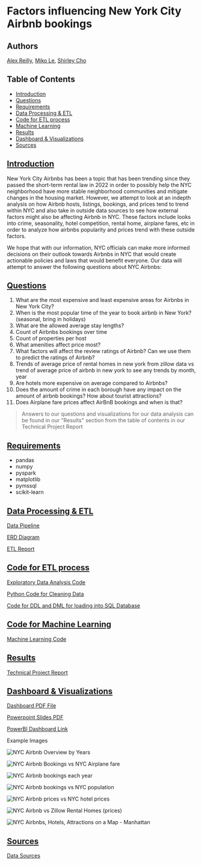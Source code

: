 # Factors influencing New York City Airbnb bookings 
## Authors
[Alex Reilly](https://github.com/reilly-alex), [Miko Le](https://github.com/miko-le), [Shirley Cho](https://github.com/snowwly)

## Table of Contents
- [Introduction](#introduction)
- [Questions](#questions)
- [Requirements](#requirements)
- [Data Processing & ETL](#data-processing--etl)
- [Code for ETL process](#code-for-etl-process)
- [Machine Learning](#code-for-machine-learning)
- [Results](#results)
- [Dashboard & Visualizations](#dashboard--visualizations)
- [Sources](#sources)

## [Introduction](#table-of-contents)

New York City Airbnbs has been a topic that has been trending since they passed the short-term rental law in 2022 in order to possibly help the NYC neighborhood have more stable neighborhood communities and mitigate changes in the housing market. However, we attempt to look at an indepth analysis on how Airbnb hosts, listings, bookings, and prices tend to trend within NYC and also take in outside data sources to see how external factors might also be affecting Airbnb in NYC. These factors include looks into crime, seasonality, hotel competition, rental home, airplane fares, etc in order to analyze how airbnbs popularity and prices trend with these outside factors. 

We hope that with our information, NYC officials can make more informed decisions on their outlook towards Airbnbs in NYC that would create actionable policies and laws that would benefit everyone. Our data will attempt to answer the following questions about NYC Airbnbs:

## [Questions](#table-of-contents)
1. What are the most expensive and least expensive areas for Airbnbs in New York City? 
2. When is the most popular time of the year to book airbnb in New York? (seasonal, bring in holidays)
3. What are the allowed average stay lengths?
4. Count of Airbnbs bookings over time
5. Count of properties per host
6. What amenities affect price most?
7. What factors will affect the review ratings of Airbnb? Can we use them to predict the ratings of Airbnb?
8. Trends of average price of rental homes in new york from zillow data vs trend of average price of airbnb in new york to see any trends by month, year
9. Are hotels more expensive on average compared to Airbnbs?
10. Does the amount of crime in each borough have any impact on the amount of airbnb bookings? How about tourist attractions? 
11. Does Airplane fare prices affect AirBnB bookings and when is that?

>Answers to our questions and visualizations for our data analysis can be found in our "Results" section from the table of contents in our Technical Project Report

## [Requirements](#table-of-contents)
- pandas
- numpy
- pyspark
- matplotlib
- pymssql
- scikit-learn

## [Data Processing & ETL](#table-of-contents)

[Data Pipeline](./Project_Specifications/DataPlatform.pdf)

[ERD Diagram](./Project_Specifications/ERD.pdf)

[ETL Report](./Project_Specifications/ETLReport.pdf)

## [Code for ETL process](#table-of-contents)

[Exploratory Data Analysis Code](./EDA/)

[Python Code for Cleaning Data](./Code/)

[Code for DDL and DML for loading into SQL Database](./SQLDB/)

## [Code for Machine Learning](#table-of-contents)

[Machine Learning Code](./Machine_Learning/)

## [Results](#table-of-contents)
[Technical Project Report](./Project_Specifications/Project_Report.pdf)

## [Dashboard & Visualizations](#table-of-contents)

[Dashboard PDF File](./Project_Specifications/Dashboard.pdf)

[Powerpoint Slides PDF](./Project_Specifications/PowerPointPresentationSlides.pdf)

[PowerBI Dashboard Link](https://app.powerbi.com/groups/9cd692c1-cde9-402d-8d1f-884c5c68117f/list)

Example Images

![NYC Airbnb Overview by Years](./images/airbnboverview.png)

![NYC Airbnb Bookings vs NYC Airplane fare](./images/airbnb_bookings_airplanefare.png)

![NYC Airbnb bookings each year](./images/airbnb_bookings_eachyear.png)

![NYC Airbnb bookings vs NYC population](./images/airbnb_bookings_population_density.png)

![NYC Airbnb prices vs NYC hotel prices](./images/airbnb_hotels_prices.png)

![NYC Airbnb vs Zillow Rental Homes (prices) ](./images/airbnb_zillow_price.png)

![NYC Airbnbs, Hotels, Attractions on a Map - Manhattan](./images/timemap_manhattan.png)


## [Sources](#table-of-contents)
[Data Sources](./Project_Specifications/Data_Sources.pdf)







